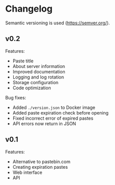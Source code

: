 # Changelog
Semantic versioning is used (https://semver.org/).


## v0.2
Features:
- Paste title
- About server information
- Improved documentation
- Logging and log rotation
- Storage configuration
- Code optimization

Bug fixes:
- Added `./version.json` to Docker image
- Added paste expiration check before opening
- Fixed incorrect error of expired pastes
- API errors now return in JSON


## v0.1
Features:
- Alternative to pastebin.com
- Creating expiration pastes
- Web interface
- API
